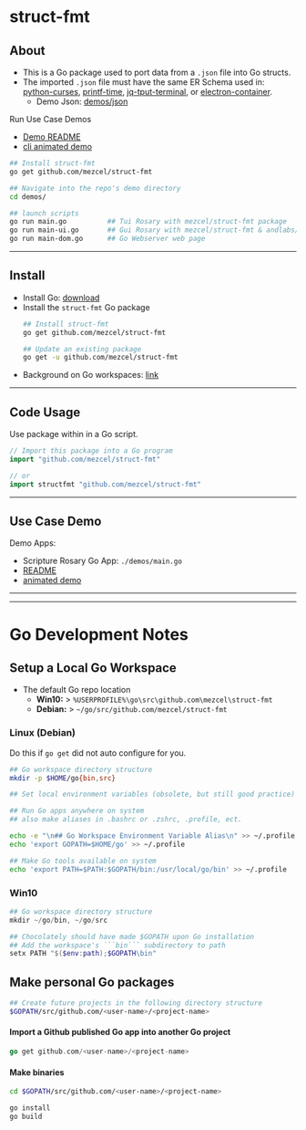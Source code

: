 # struct-fmt

## About

* This is a Go package used to port data from a ```.json``` file into Go structs.
* The imported ```.json``` file  must have the same ER Schema used in: [python-curses]( http://github.com/mezcel/python-curses ), [printf-time]( http://github.com/mezcel/printf-time ), [jq-tput-terminal](https://github.com/mezcel/jq-tput-terminal), or [electron-container](https://github.com/mezcel/electron-container).
    * Demo Json: [demos/json](demos/json)

Run Use Case Demos 
* [Demo README](demos)
* [cli animated demo](https://asciinema.org/a/343751)

```sh
## Install struct-fmt
go get github.com/mezcel/struct-fmt

## Navigate into the repo's demo directory
cd demos/

## launch scripts
go run main.go          ## Tui Rosary with mezcel/struct-fmt package
go run main-ui.go       ## Gui Rosary with mezcel/struct-fmt & andlabs/ui package
go run main-dom.go      ## Go Webserver web page
```

---

## Install

* Install Go: [download](https://golang.org/dl/)
* Install the ```struct-fmt``` Go package
    ```sh
    ## Install struct-fmt
    go get github.com/mezcel/struct-fmt
    
    ## Update an existing package
    go get -u github.com/mezcel/struct-fmt
    ```
* Background on Go workspaces: [link](#go-development-notes)

---

## Code Usage

Use package within in a Go script.
```go
// Import this package into a Go program
import "github.com/mezcel/struct-fmt"

// or
import structfmt "github.com/mezcel/struct-fmt"
```

---

## Use Case Demo
Demo Apps:
* Scripture Rosary Go App: ```./demos/main.go```
* [README](demos)
* [animated demo](https://asciinema.org/a/343751)

---
---

# Go Development Notes

## Setup a Local Go Workspace

* The default Go repo location
    * **Win10:** > ```%USERPROFILE%\go\src\github.com\mezcel\struct-fmt```
    * **Debian:** > ```~/go/src/github.com/mezcel/struct-fmt```

### Linux (Debian)

Do this if ```go get``` did not auto configure for you.

```sh
## Go workspace directory structure
mkdir -p $HOME/go{bin,src}

## Set local environment variables (obsolete, but still good practice)

## Run Go apps anywhere on system
## also make aliases in .bashrc or .zshrc, .profile, ect.

echo -e "\n## Go Workspace Environment Variable Alias\n" >> ~/.profile
echo 'export GOPATH=$HOME/go' >> ~/.profile

## Make Go tools available on system
echo 'export PATH=$PATH:$GOPATH/bin:/usr/local/go/bin' >> ~/.profile
```

### Win10
```ps1
## Go workspace directory structure
mkdir ~/go/bin, ~/go/src

## Chocolately should have made $GOPATH upon Go installation
## Add the workspace's ```bin``` subdirectory to path
setx PATH "$($env:path);$GOPATH\bin"
```

## Make personal Go packages

```sh
## Create future projects in the following directory structure
$GOPATH/src/github.com/<user-name>/<project-name>
```

#### Import a Github published Go app into another Go project
```go
go get github.com/<user-name>/<project-name>
```

#### Make binaries
```sh
cd $GOPATH/src/github.com/<user-name>/<project-name>

go install
go build
```